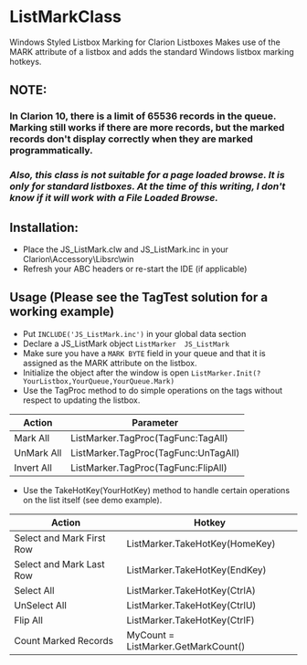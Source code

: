 # ListMarkClass
Windows Styled Listbox Marking for Clarion Listboxes
Makes use of the MARK attribute of a listbox and adds the standard Windows listbox marking hotkeys.

## NOTE: 
### In Clarion 10, there is a limit of 65536 records in the queue. Marking still works if there are more records, but the marked records don't display correctly when they are marked programmatically.

### *Also, this class is not suitable for a page loaded browse. It is only for standard listboxes. At the time of this writing, I don't know if it will work with a File Loaded Browse.*


## Installation:
* Place the JS_ListMark.clw and JS_ListMark.inc in your Clarion\Accessory\Libsrc\win
* Refresh your ABC headers or re-start the IDE (if applicable)

## Usage (Please see the TagTest solution for a working example)
* Put `INCLUDE('JS_ListMark.inc')` in your global data section
* Declare a JS_ListMark object `ListMarker  JS_ListMark`
* Make sure you have a `MARK BYTE` field in your queue and that it is assigned as the MARK attribute on the listbox.
* Initialize the object after the window is open `ListMarker.Init(?YourListbox,YourQueue,YourQueue.Mark)`
* Use the TagProc method to do simple operations on the tags without respect to updating the listbox.

|Action| Parameter|
| ---- | ------|
|Mark All|ListMarker.TagProc(TagFunc:TagAll)|
|UnMark All|ListMarker.TagProc(TagFunc:UnTagAll)|
|Invert All|ListMarker.TagProc(TagFunc:FlipAll)|

* Use the TakeHotKey(YourHotKey) method to handle certain operations on the list itself (see demo example). 

|Action| Hotkey|
| ---- | ------|
|Select and Mark First Row|ListMarker.TakeHotKey(HomeKey)|
|Select and Mark Last Row|ListMarker.TakeHotKey(EndKey)|
|Select All| ListMarker.TakeHotKey(CtrlA)|
|UnSelect All| ListMarker.TakeHotKey(CtrlU)|
|Flip All| ListMarker.TakeHotKey(CtrlF)|
|Count Marked Records |MyCount = ListMarker.GetMarkCount()|